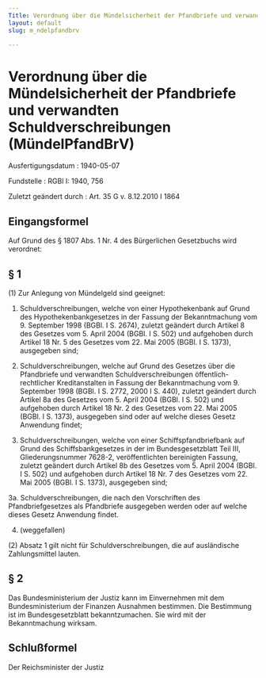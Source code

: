 ```yaml
---
Title: Verordnung über die Mündelsicherheit der Pfandbriefe und verwandten Schuldverschreibungen
layout: default
slug: m_ndelpfandbrv

---
```


# Verordnung über die Mündelsicherheit der Pfandbriefe und verwandten Schuldverschreibungen (MündelPfandBrV)

Ausfertigungsdatum
:   1940-05-07

Fundstelle
:   RGBl I: 1940, 756

Zuletzt geändert durch
:   Art. 35 G v. 8.12.2010 I 1864


## Eingangsformel

Auf Grund des § 1807 Abs. 1 Nr. 4 des Bürgerlichen Gesetzbuchs wird
verordnet:


## § 1

(1) Zur Anlegung von Mündelgeld sind geeignet:

1.  Schuldverschreibungen, welche von einer Hypothekenbank auf Grund des
    Hypothekenbankgesetzes in der Fassung der Bekanntmachung vom 9.
    September 1998 (BGBl. I S. 2674), zuletzt geändert durch Artikel 8 des
    Gesetzes vom 5. April 2004 (BGBl. I S. 502) und aufgehoben durch
    Artikel 18 Nr. 5 des Gesetzes vom 22. Mai 2005 (BGBl. I S. 1373),
    ausgegeben sind;


2.  Schuldverschreibungen, welche auf Grund des Gesetzes über die
    Pfandbriefe und verwandten Schuldverschreibungen öffentlich-
    rechtlicher Kreditanstalten in Fassung der Bekanntmachung vom 9.
    September 1998 (BGBl. I S. 2772, 2000 I S. 440), zuletzt geändert
    durch Artikel 8a des Gesetzes vom 5. April 2004 (BGBl. I S. 502) und
    aufgehoben durch Artikel 18 Nr. 2 des Gesetzes vom 22. Mai 2005 (BGBl.
    I S. 1373), ausgegeben sind oder auf welche dieses Gesetz Anwendung
    findet;


3.  Schuldverschreibungen, welche von einer Schiffspfandbriefbank auf
    Grund des Schiffsbankgesetzes in der im Bundesgesetzblatt Teil III,
    Gliederungsnummer 7628-2, veröffentlichten bereinigten Fassung,
    zuletzt geändert durch Artikel 8b des Gesetzes vom 5. April 2004
    (BGBl. I S. 502) und aufgehoben durch Artikel 18 Nr. 7 des Gesetzes
    vom 22. Mai 2005 (BGBl. I S. 1373), ausgegeben sind;


3a. Schuldverschreibungen, die nach den Vorschriften des
    Pfandbriefgesetzes als Pfandbriefe ausgegeben werden oder auf welche
    dieses Gesetz Anwendung findet.


4.  (weggefallen)




(2) Absatz 1 gilt nicht für Schuldverschreibungen, die auf
ausländische Zahlungsmittel lauten.


## § 2

Das Bundesministerium der Justiz kann im Einvernehmen mit dem
Bundesministerium der Finanzen Ausnahmen bestimmen. Die Bestimmung ist
im Bundesgesetzblatt bekanntzumachen. Sie wird mit der Bekanntmachung
wirksam.


## Schlußformel

Der Reichsminister der Justiz


